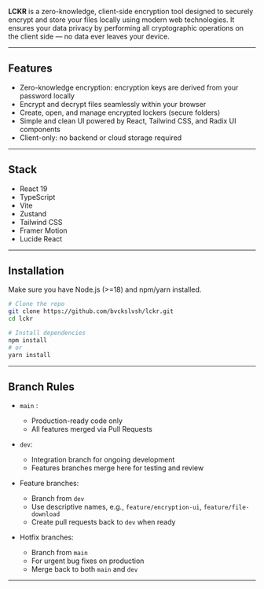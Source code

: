 <!-- # [LCKR](https://lckr.tech) -->

**LCKR** is a zero-knowledge, client-side encryption tool designed to securely encrypt and store your files locally using modern web technologies. It ensures your data privacy by performing all cryptographic operations on the client side — no data ever leaves your device.

---

## Features

- Zero-knowledge encryption: encryption keys are derived from your password locally
- Encrypt and decrypt files seamlessly within your browser
- Create, open, and manage encrypted lockers (secure folders)
- Simple and clean UI powered by React, Tailwind CSS, and Radix UI components
- Client-only: no backend or cloud storage required

---

## Stack

- React 19
- TypeScript
- Vite
- Zustand
- Tailwind CSS
- Framer Motion
- Lucide React

---

## Installation

Make sure you have Node.js (>=18) and npm/yarn installed.

```bash
# Clone the repo
git clone https://github.com/bvckslvsh/lckr.git
cd lckr

# Install dependencies
npm install
# or
yarn install
```

---

## Branch Rules

- `main` :

  - Production-ready code only
  - All features merged via Pull Requests

- `dev`:

  - Integration branch for ongoing development
  - Features branches merge here for testing and review

- Feature branches:

  - Branch from `dev`
  - Use descriptive names, e.g., `feature/encryption-ui`, `feature/file-download`
  - Create pull requests back to `dev` when ready

- Hotfix branches:
  - Branch from `main`
  - For urgent bug fixes on production
  - Merge back to both `main` and `dev`

---
